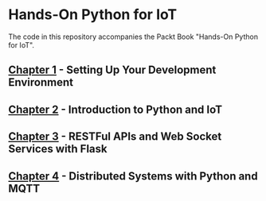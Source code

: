 # Hands-On Python for IoT

The code in this repository accompanies the Packt Book "Hands-On Python for IoT".

## [Chapter 1](chapter1) - Setting Up Your Development Environment


## [Chapter 2](chapter2) - Introduction to Python and IoT


## [Chapter 3](chapter3) - RESTFul APIs and Web Socket Services with Flask


## [Chapter 4](chapter5) - Distributed Systems with Python and MQTT
